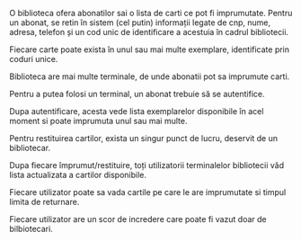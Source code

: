 O biblioteca ofera abonatilor sai o lista de carti ce pot fi imprumutate. Pentru un abonat, se retin în sistem (cel putin) informații legate de cnp, nume, adresa, telefon și un cod unic de identificare a acestuia în cadrul bibliotecii.

Fiecare carte poate exista în unul sau mai multe exemplare, identificate prin coduri unice. 

Biblioteca are mai multe terminale, de unde abonatii pot sa imprumute carti. 

Pentru a putea folosi un terminal, un abonat trebuie să se autentifice. 

Dupa autentificare, acesta vede lista exemplarelor disponibile în acel moment si poate imprumuta unul sau mai multe. 

Pentru restituirea cartilor, exista un singur punct de lucru, deservit de un bibliotecar. 

Dupa fiecare împrumut/restituire, toți utilizatorii terminalelor bibliotecii văd lista actualizata a cartilor disponibile. 

Fiecare utilizator poate sa vada cartile pe care le are imprumutate si timpul limita de returnare. 

Fiecare utilizator are un scor de incredere care poate fi vazut doar de bilbiotecari.


